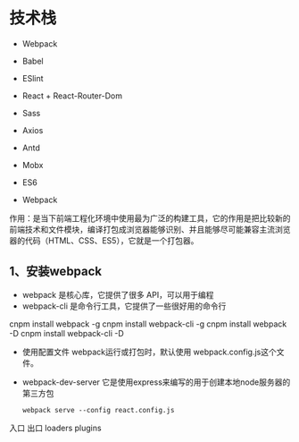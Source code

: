 # 技术栈

* Webpack
* Babel
* ESlint
* React + React-Router-Dom
* Sass
* Axios
* Antd
* Mobx
* ES6

* Webpack

作用：是当下前端工程化环境中使用最为广泛的构建工具，它的作用是把比较新的前端技术和文件模块，编译打包成浏览器能够识别、并且能够尽可能兼容主流浏览器的代码（HTML、CSS、ES5），它就是一个打包器。

## 1、安装webpack

* webpack 是核心库，它提供了很多 API，可以用于编程
* webpack-cli 是命令行工具，它提供了一些很好用的命令行

cnpm install webpack -g
cnpm install webpack-cli -g
cnpm install webpack -D
cnpm install webpack-cli -D

* 使用配置文件
  webpack运行或打包时，默认使用 webpack.config.js这个文件。


* webpack-dev-server
  它是使用express来编写的用于创建本地node服务器的第三方包
  ```
  webpack serve --config react.config.js
  ```

入口
出口
loaders
plugins
